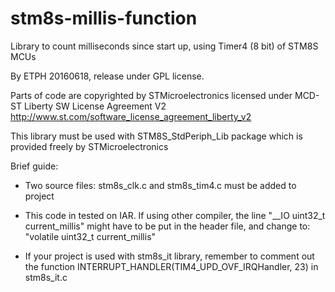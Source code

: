 # stm8s-millis-function

Library to count milliseconds since start up, using Timer4 (8 bit) of STM8S MCUs

By ETPH 20160618, release under GPL license.

Parts of code are copyrighted by STMicroelectronics licensed under MCD-ST Liberty SW License Agreement V2
http://www.st.com/software_license_agreement_liberty_v2

This library must be used with STM8S_StdPeriph_Lib package which is provided freely by STMicroelectronics

Brief guide: 

- Two source files: stm8s_clk.c and stm8s_tim4.c must be added to project

- This code in tested on IAR. If using other compiler, the line "__IO uint32_t current_millis" might have to be put in the header file, and change to:
"volatile uint32_t current_millis"

- If your project is used with stm8s_it library, remember to comment out the function INTERRUPT_HANDLER(TIM4_UPD_OVF_IRQHandler, 23) in stm8s_it.c
